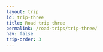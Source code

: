 ```yaml
---
layout: trip
id: trip-three
title: Road trip three
permalink: /road-trips/trip-three/
nav: false
trip-order: 3
---
```

